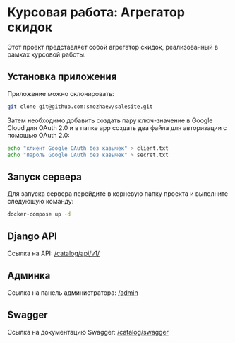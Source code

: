 # Курсовая работа: Агрегатор скидок

Этот проект представляет собой агрегатор скидок, реализованный в рамках курсовой работы.

## Установка приложения

Приложение можно склонировать:

```bash
git clone git@github.com:smozhaev/salesite.git
```

Затем необходимо добавить создать пару ключ-значение в Google Cloud для OAuth 2.0 и в папке app создать два файла для авторизации с помощью OAuth 2.0:

```bash
echo "клиент Google OAuth без кавычек" > client.txt
echo "пароль Google OAuth без кавычек" > secret.txt
```

## Запуск сервера

Для запуска сервера перейдите в корневую папку проекта и выполните следующую команду:

```bash
docker-compose up -d
```

## Django API

Ссылка на API: [/catalog/api/v1/](localhost:8000/catalog/api/v1/)

## Админка

Ссылка на панель администратора: [/admin](localhost:8000/admin/)

## Swagger

Ссылка на документацию Swagger: [/catalog/swagger](localhost:8000/catalog/swagger/)

